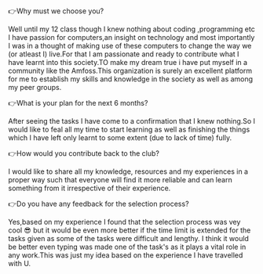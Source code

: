 👉Why must we choose you?

Well until my 12 class though I knew nothing about coding ,programming etc I have passion for computers,an insight on technology and most importantly I was in a thought of making use of these computers to change the way we (or atleast I) live.For that I am passionate and ready to contribute what I have learnt into this society.TO make my dream true i have put myself in a community like the Amfoss.This organization is surely an excellent platform for me to establish my skills and knowledge in the society as well as among my peer groups.


👉What is your plan for the next 6 months?

   After seeing the tasks I have come to a confirmation that I knew nothing.So I would like to feal all my time to start learning as well as finishing the things which I have left only learnt to some extent (due to lack of time) fully.


👉How would you contribute back to the club?

   I would like to share all my knowledge, resources and my experiences in a proper way such that everyone will find it more reliable and can learn something from it irrespective of their experience.


👉Do you have any feedback for the selection process?

   Yes,based on my experience I found that the selection process was vey cool 😎 but it would be even more better if the time limit is extended for the tasks given as some of the tasks were difficult and lengthy. I think it would be better even typing was made one of the task's as it plays a vital role in any work.This was just my idea based on the experience I have travelled with U.

